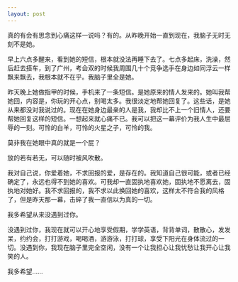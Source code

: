 ```yaml
---
layout: post
---
```


真的有会有思念到心痛这样一说吗？有的。从昨晚开始一直到现在，我脑子无时无刻不是她。

早上六点多醒来，看到她的短信，根本就没法再睡下去了。七点多起床，洗澡，然后赶去搭车，到了广州，考会双的时候我周围几十个竞争选手在身边如同浮云一样飘来飘去，我根本就不在乎。我脑子里全是她。

昨天晚上她做指甲的时候，手机来了一条短信。是她原来的情人发来的。她叫我帮她回，内容是，你玩的开心点，别喝太多。我很淡定地帮她回复了。这些话，是她从来都没对我说过的。现在在她身边最亲的人是我，我却比不上一个旧情人，还要帮她回复这样的短信。一想起来就心痛不已。我可以把这一幕评价为我人生中最屈辱的一刻。可怜的白羊，可怜的火星之子，可怜的我。

莫非我在她眼中真的就是一个屁？

放的若有若无，可以随时被风吹散。

我对自己说，你爱着她，不求回报的爱，是存在的。我知道自己很可能，或者已经确定了，永远也得不到她的喜欢。可我却一直固执地喜欢她，固执地不愿离去，固执地对她好。我不求回报的，我不求以此换回她的喜欢，这样太不符合我的风格了，但是昨天那一幕，击碎了我一直信以为真的一切。

我多希望从来没遇到过你。

没遇到过你，我现在就可以开心地享受假期，学学英语，背背单词，散散心，发发呆，约约会，打打游戏，喝喝酒，游游泳，打打球，享受下阳光在身体流过的一切。没遇到你，我现在脑子里完全空闲，没有一个让我担心让我忧愁让我开心让我笑的人。

我多希望……
